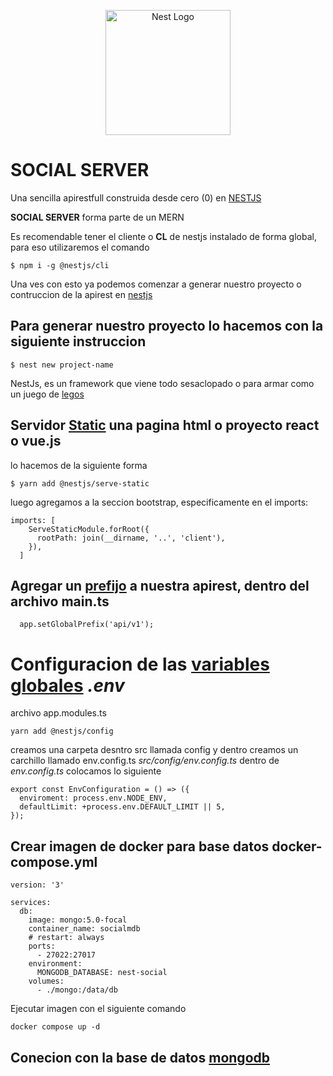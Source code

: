 <p align="center">
  <a href="http://nestjs.com/" target="blank"><img src="https://nestjs.com/img/logo-small.svg" width="200" alt="Nest Logo" /></a>
</p>

# SOCIAL SERVER

Una sencilla apirestfull construida desde cero (0) en [NESTJS](https://nestjs.com/)

**SOCIAL SERVER** forma parte de un MERN

Es recomendable tener el cliente o **CL** de nestjs instalado de forma global, para eso utilizaremos el comando

```
$ npm i -g @nestjs/cli
```

Una ves con esto ya podemos comenzar a generar nuestro proyecto o contruccion de la apirest en [nestjs](https://nestjs.com/)

## Para generar nuestro proyecto lo hacemos con la siguiente instruccion

```
$ nest new project-name
```

NestJs, es un framework que viene todo sesaclopado o para armar como un juego de [legos](https://www.lego.com/es-ar/kids)

## Servidor [Static](https://docs.nestjs.com/recipes/serve-static#serve-static) una pagina html o proyecto react o vue.js

lo hacemos de la siguiente forma

```
$ yarn add @nestjs/serve-static
```

luego agregamos a la seccion bootstrap, especificamente en el imports:

```
imports: [
    ServeStaticModule.forRoot({
      rootPath: join(__dirname, '..', 'client'),
    }),
  ]
```

## Agregar un [prefijo](https://docs.nestjs.com/faq/global-prefix#global-prefix) a nuestra apirest, dentro del archivo main.ts

```
  app.setGlobalPrefix('api/v1');

```

# Configuracion de las [variables globales](https://docs.nestjs.com/techniques/configuration#use-module-globally) _.env_

archivo app.modules.ts

```
yarn add @nestjs/config
```

creamos una carpeta desntro src llamada config y dentro creamos un carchillo llamado env.config.ts _src/config/env.config.ts_ dentro de _env.config.ts_ colocamos lo siguiente

```
export const EnvConfiguration = () => ({
  enviroment: process.env.NODE_ENV,
  defaultLimit: +process.env.DEFAULT_LIMIT || 5,
});

```

## Crear imagen de docker para base datos docker-compose.yml

```
version: '3'

services:
  db:
    image: mongo:5.0-focal
    container_name: socialmdb
    # restart: always
    ports:
      - 27022:27017
    environment:
      MONGODB_DATABASE: nest-social
    volumes:
      - ./mongo:/data/db

```

Ejecutar imagen con el siguiente comando

```
docker compose up -d
```

## Conecion con la base de datos [mongodb](https://docs.nestjs.com/techniques/mongodb)
